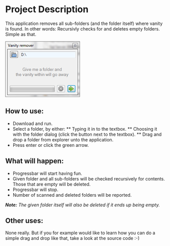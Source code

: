 # Project Description

This application removes all sub-folders (and the folder itself) where vanity is found. In other words: Recursivly checks for and deletes empty folders. Simple as that.

![](screenshot.png)

## How to use:

* Download and run.
* Select a folder, by either:
** Typing it in to the textbox.
** Choosing it with the folder dialog (click the button next to the textbox).
** Drag and drop a folder from explorer unto the application.
* Press enter or click the green arrow.

## What will happen:

* Progressbar will start having fun.
* Given folder and all sub-folders will be checked recursively for contents. Those that are empty will be deleted.
* Progressbar will stop.
* Number of scanned and deleted folders will be reported.

_**Note:** The given folder itself will also be deleted if it ends up being empty._

## Other uses:

None really. But if you for example would like to learn how you can do a simple drag and drop like that, take a look at the source code :-)
